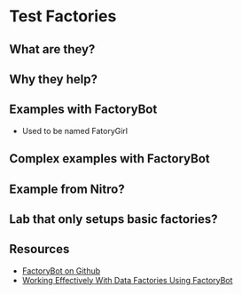 # Test Factories

## What are they?

## Why they help?

## Examples with FactoryBot

* Used to be named FatoryGirl

## Complex examples with FactoryBot

## Example from Nitro?

## Lab that only setups basic factories?

## Resources

- [FactoryBot on Github](https://github.com/thoughtbot/factory_bot)
- [Working Effectively With Data Factories Using FactoryBot](https://semaphoreci.com/community/tutorials/working-effectively-with-data-factories-using-factorybot)
